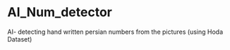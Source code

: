 # AI_Num_detector
AI- detecting hand written persian numbers from the pictures (using Hoda Dataset)
